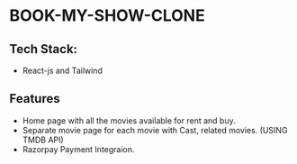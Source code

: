 # BOOK-MY-SHOW-CLONE
## Tech Stack:
 * React-js and Tailwind
 
 ## Features
 * Home page with all the movies available for rent and buy.
 * Separate movie page for each movie with Cast, related movies. (USING TMDB API)
 * Razorpay Payment Integraion.
